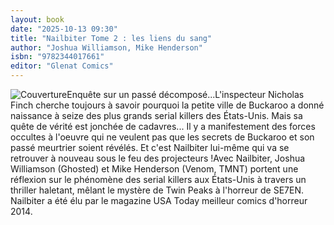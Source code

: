 ```yaml
---
layout: book
date: "2025-10-13 09:30"
title: "Nailbiter Tome 2 : les liens du sang"
author: "Joshua Williamson, Mike Henderson"
isbn: "9782344017661"
editor: "Glenat Comics"
---
```

![Couverture](/img/9782344017661.jpeg)Enquête sur un passé décomposé...L'inspecteur Nicholas Finch cherche toujours à savoir pourquoi la petite ville de Buckaroo a donné naissance à seize des plus grands serial killers des États-Unis. Mais sa quête de vérité est jonchée de cadavres... Il y a manifestement des forces occultes à l'oeuvre qui ne veulent pas que les secrets de Buckaroo et son passé meurtrier soient révélés. Et c'est Nailbiter lui-même qui va se retrouver à nouveau sous le feu des projecteurs !Avec Nailbiter, Joshua Williamson (Ghosted) et Mike Henderson (Venom, TMNT) portent une réflexion sur le phénomène des serial killers aux États-Unis à travers un thriller haletant, mêlant le mystère de Twin Peaks à l'horreur de SE7EN. Nailbiter a été élu par le magazine USA Today meilleur comics d'horreur 2014.
